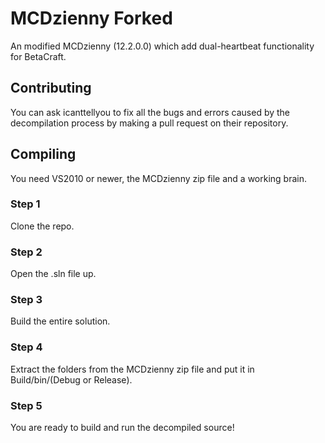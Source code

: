 # MCDzienny Forked
An modified MCDzienny (12.2.0.0) which add dual-heartbeat functionality for BetaCraft.

## Contributing
You can ask icanttellyou to fix all the bugs and errors caused by the decompilation process by making a pull request on their repository.

## Compiling
You need VS2010 or newer, the MCDzienny zip file and a working brain.

### Step 1
Clone the repo.

### Step 2
Open the .sln file up.

### Step 3
Build the entire solution.

### Step 4
Extract the folders from the MCDzienny zip file and put it in Build/bin/(Debug or Release).

### Step 5
You are ready to build and run the decompiled source!
